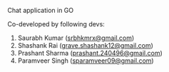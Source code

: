 Chat application in GO





Co-developed by following devs:
1. Saurabh Kumar (srbhkmrx@gmail.com)
2. Shashank Rai (grave.shashank12@gmail.com)
3. Prashant Sharma (prashant.240496@gmail.com)
4. Paramveer Singh (sparamveer09@gmail.com)

